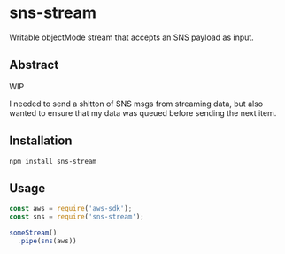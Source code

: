 # sns-stream

Writable objectMode stream that accepts an SNS payload as input. 

## Abstract
WIP

I needed to send a shitton of SNS msgs from streaming data, but also wanted to ensure that my data was
queued before sending the next item.


## Installation

`npm install sns-stream`

## Usage

```javascript
const aws = require('aws-sdk');
const sns = require('sns-stream');

someStream()
  .pipe(sns(aws))
```
